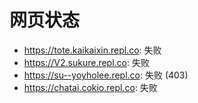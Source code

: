 # 网页状态
- https://tote.kaikaixin.repl.co: 失败
- https://V2.sukure.repl.co: 失败
- https://su--yoyholee.repl.co: 失败 (403)
- https://chatai.cokio.repl.co: 失败
